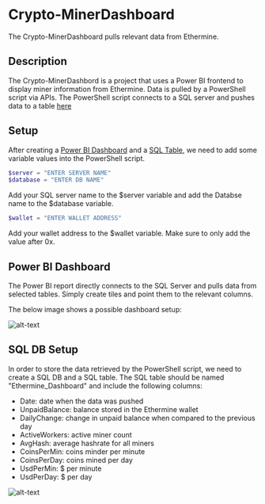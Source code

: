 # Crypto-MinerDashboard

The Crypto-MinerDashboard pulls relevant data from Ethermine.

## Description

The Crypto-MinerDashbord is a project that uses a Power BI frontend to display miner information from Ethermine. Data is pulled by a PowerShell script via APIs. The PowerShell script connects to a SQL server and pushes data to a table [here](#sql-db-setup)

## Setup

After creating a [Power BI Dashboard](#power-bi-dashboard) and a [SQL Table](#sql-db-setup), we need to add some variable values into the PowerShell script.

```powershell
$server = "ENTER SERVER NAME"
$database = "ENTER DB NAME"
````

Add your SQL server name to the $server variable and add the Databse name to the $database variable.

````powershell
$wallet = "ENTER WALLET ADDRESS"
````

Add your wallet address to the $wallet variable. Make sure to only add the value after 0x.

## Power BI Dashboard

The Power BI report directly connects to the SQL Server and pulls data from selected tables. Simply create tiles and point them to the relevant columns.

The below image shows a possible dashboard setup:

![alt-text](pictures/PowerBI.png "Power BI Dashboard Example")

## SQL DB Setup

In order to store the data retrieved by the PowerShell script, we need to create a SQL DB and a SQL table. The SQL table should be named "Ethermine_Dashboard" and include the following columns:

- Date: date when the data was pushed
- UnpaidBalance: balance stored in the Ethermine wallet
- DailyChange: change in unpaid balance when compared to the previous day
- ActiveWorkers: active miner count
- AvgHash: average hashrate for all miners
- CoinsPerMin: coins minder per minute
- CoinsPerDay: coins mined per day
- UsdPerMin: $ per minute
- UsdPerDay: $ per day

![alt-text](pictures/SqlTable.png "SQL Table Example")
